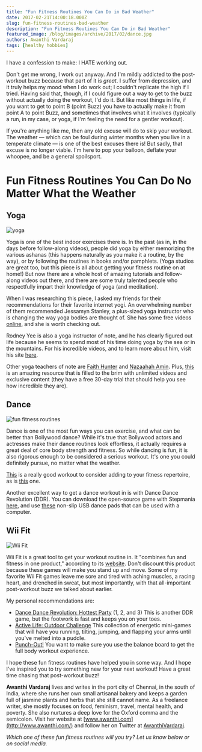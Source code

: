 ```yaml
---
title: "Fun Fitness Routines You Can Do in Bad Weather"
date: 2017-02-21T14:00:18.000Z
slug: fun-fitness-routines-bad-weather
description: "Fun Fitness Routines You Can Do in Bad Weather"
featured_image: /blog/images/archive/2017/02/dance.jpg
authors: Awanthi Vardaraj
tags: [healthy hobbies]
---
```


I have a confession to make: I HATE working out.

Don't get me wrong, I work out anyway. And I'm mildly addicted to the post-workout buzz because that part of it is _great_. I suffer from depression, and it truly helps my mood when I do work out; I couldn't replicate the high if I tried. Having said that, though, if I could figure out a way to get to the buzz without actually doing the workout, I'd do it. But like most things in life, if you want to get to point B (point Buzz) you have to actually make it from point A to point Buzz, and sometimes that involves what it involves (typically a run, in my case, or yoga, if I'm feeling the need for a gentler workout).

If you're anything like me, then any old excuse will do to skip your workout. The weather — which can be foul during winter months when you live in a temperate climate — is one of the best excuses there is! But sadly, that excuse is no longer viable. I'm here to pop your balloon, deflate your whoopee, and be a general spoilsport.

# Fun Fitness Routines You Can Do No Matter What the Weather

## Yoga

![yoga](/blog/images/archive/2017/02/yoga.jpg)

Yoga is one of the best indoor exercises there is. In the past (as in, in the days before follow-along videos), people did yoga by either memorizing the various ashanas (this happens naturally as you make it a routine, by the way), or by following the routines in books and/or pamphlets. (Yoga studios are great too, but this piece is all about getting your fitness routine on at home!) But now there are a whole host of amazing tutorials and follow-along videos out there, and there are some truly talented people who respectfully impart their knowledge of yoga (and meditation).

When I was researching this piece, I asked my friends for their recommendations for their favorite internet yogi. An overwhelming number of them recommended Jessamyn Stanley, a plus-sized yoga instructor who is changing the way yoga bodies are thought of. She has some free videos [online](http://jessamynstanley.com/), and she is worth checking out.

Rodney Yee is also a yoga instructor of note, and he has clearly figured out life because he seems to spend most of his time doing yoga by the sea or in the mountains. For his incredible videos, and to learn more about him, visit his site [here](http://www.yeeyoga.com/).

Other yoga teachers of note are [Faith Hunter](https://www.youtube.com/channel/UCpVAQxfvnKUN-bYXpmjXJtA) and [Nazaahah Amin](https://www.youtube.com/channel/UC8zivmHZZUTwbAFwsSdOeJA). Plus, [this](http://yogagreenbook.com/) is an amazing resource that is filled to the brim with unlimited videos and exclusive content (they have a free 30-day trial that should help you see how incredible they are).

## Dance

![fun fitness routines](/blog/images/archive/2017/02/dance.jpg)

Dance is one of the most fun ways you can exercise, and what can be better than Bollywood dance? While it's true that Bollywood actors and actresses make their dance routines look effortless, it actually requires a great deal of core body strength and fitness. So while dancing is fun, it is also rigorous enough to be considered a serious workout. It's one you could definitely pursue, no matter what the weather.

[This](https://www.youtube.com/watch?v=nXMXUjX5wCM) is a really good workout to consider adding to your fitness repertoire, as is [this](https://www.youtube.com/watch?v=tj9d6aBOzDo) one.

Another excellent way to get a dance workout in is with Dance Dance Revolution (DDR). You can download the open-source game with Stepmania [here](https://www.stepmania.com/download/), and use [these](https://www.amazon.com/D-Force-Nonslip-USB-Dance-Pad/dp/B00HBUJ0N0) non-slip USB dance pads that can be used with a computer.

## Wii Fit

![Wii Fit](/blog/images/archive/2017/02/wii-fit.jpg)

Wii Fit is a great tool to get your workout routine in. It "combines fun and fitness in one product," according to its [website](http://wiifit.com/). Don't discount this product because these games will make you stand up and move. Some of my favorite Wii Fit games leave me sore and tired with aching muscles, a racing heart, and drenched in sweat, but most importantly, with that all-important post-workout buzz we talked about earlier.

My personal recommendations are:

* [Dance Dance Revolution: Hottest Party](https://www.amazon.com/DanceDanceRevolution-II-Bundle-Nintendo-Wii/dp/B0050SVFWE%3Fpsc%3D1%26SubscriptionId%3DAKIAIH6BKLR7M6KSMDGQ%26tag%3Daboutcom02nintendo-20%26linkCode%3Dxm2%26camp%3D2025%26creative%3D165953%26creativeASIN%3DB0050SVFWE?th=1) (1, 2, and 3) This is another DDR game, but the footwork is fast and keeps you on your toes.
* [Active Life: Outdoor Challenge](https://www.amazon.com/Active-Life-Outdoor-Challenge-Nintendo-Wii/dp/B0013LTP5Q%3FSubscriptionId%3DAKIAIH6BKLR7M6KSMDGQ%26tag%3Daboutcom02nintendo-20%26linkCode%3Dxm2%26camp%3D2025%26creative%3D165953%26creativeASIN%3DB0013LTP5Q) This collection of energetic mini-games that will have you running, tilting, jumping, and flapping your arms until you've melted into a puddle.
* [Punch-Out!](https://www.amazon.com/Punch-Out-Nintendo-Wii/dp/B001TOQ8K2/) You want to make sure you use the balance board to get the full body workout experience.

I hope these fun fitness routines have helped you in some way. And I hope I've inspired you to try something new for your next workout! Have a great time chasing that post-workout buzz!

**Awanthi Vardaraj** lives and writes in the port city of Chennai, in the south of India, where she runs her own small artisanal bakery and keeps a garden full of jasmine plants and herbs that she still cannot name. As a freelance writer, she mostly focuses on food, feminism, travel, mental health, and poverty. She also nurtures a deep love for the Oxford comma and the semicolon. Visit her website at [www.awanthi.com](http://www.awanthi.com/) and follow her on Twitter at [AwanthiVardaraj](https://twitter.com/AwanthiVardaraj).

_Which one of these fun fitness routines will you try? Let us know below or on social media._